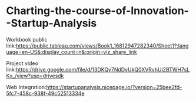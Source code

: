# Charting-the-course-of-Innovation--Startup-Analysis



Workbook public link:https://public.tableau.com/views/Book1_16812947282340/Sheet1?:language=en-US&:display_count=n&:origin=viz_share_link

Project video link:https://drive.google.com/file/d/13DKQy7NdDvUkQ0XVRvhUi2BTWH7sLKx_/view?usp=drivesdk 

Web Integration:https://startupanalysis.nicepage.io/?version=25bee2fd-5fc7-458c-938f-49c52513334e
